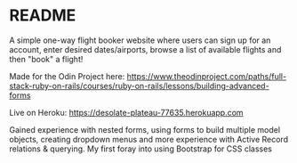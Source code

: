 # README

A simple one-way flight booker website where users can sign up for an account, enter desired dates/airports, browse a list of available flights and then "book" a flight! 

Made for the Odin Project here:
https://www.theodinproject.com/paths/full-stack-ruby-on-rails/courses/ruby-on-rails/lessons/building-advanced-forms

Live on Heroku:
https://desolate-plateau-77635.herokuapp.com

Gained experience with nested forms, using forms to build multiple model objects, creating dropdown menus and more experience with Active Record relations & querying. My first foray into using Bootstrap for CSS classes


